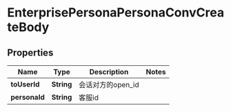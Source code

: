 # EnterprisePersonaPersonaConvCreateBody

## Properties
Name | Type | Description | Notes
------------ | ------------- | ------------- | -------------
**toUserId** | **String** | 会话对方的open_id | 
**personaId** | **String** | 客服id | 
